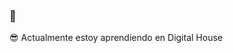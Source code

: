###  👋
😎 Actualmente estoy aprendiendo en Digital House
<!--
**troche14/troche14** is a ✨ _special_ ✨ repository because its `README.md` (this file) appears on your GitHub profile.sadsad



- 🔭 I’m currently working on ...
- 🌱 I’m currently learning ...
- 👯 I’m looking to collaborate on ...
- 🤔 I’m looking for help with ...
- 💬 Ask me about ...
- 📫 How to reach me: ...
- 😄 Pronouns: ...
- ⚡ Fun fact: ...
-->
